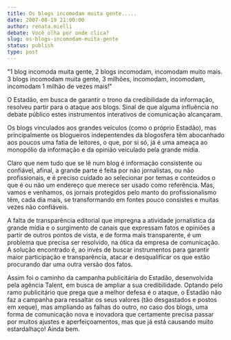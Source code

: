 ```yaml
---
title: Os blogs incomodam muita gente.....
date: 2007-08-19 21:00:00
author: renata.mielli
debate: Você olha por onde clica?
slug: os-blogs-incomodam-muita-gente
status: publish 
type: post
---
```


"1 blog incomoda muita gente, 2 blogs incomodam, incomodam muito mais. 3 blogs incomodam muita gente, 3 milhões, incomodam, incomodam, incomodam 1 milhão de vezes mais!"  

  

O Estadão, em busca de garantir o trono da credibilidade da informação, resolveu partir para o ataque aos blogs. Sinal de que alguma influência no debate público estes instrumentos interativos de comunicação alcançaram.  

  

Os blogs vinculados aos grandes veículos (como o próprio Estadão), mas principalmente os blogueiros indepentendes da blogosfera têm abocanhado aos poucos uma fatia de leitores, o que, por si só, já é uma ameaça ao monopólio da informação e da opinião veiculado pela grande mídia.  

  

Claro que nem tudo que se lê num blog é informação consistente ou confiável, afinal, a grande parte é feita por não jornalistas, ou não profissionais, e é preciso cuidado ao selecionar por temas e conteúdos o que é ou não um endereço que merece ser usado como referência. Mas, vamos e venhamos, os jornais protegidos pelo manto do profissionalismo têm, cada dia mais, se transformando em fontes pouco consistes e muitas vezes não confiáveis.  

  

A falta de transparência editorial que impregna a atividade jornalística da grande mídia e o surgimento de canais que expressam fatos e opiniões a partir de outros pontos de vista, e de forma mais transparente, é um problema que precisa ser resolvido, na ótica da empresa de comunicação. A solução encontrado é, ao invés de buscar instrumentos para garantir maior participação e transparência, atacar e desqualificar os que estão procurando dar uma outra versão dos fatos.  

  

Assim foi o caminho da campanha publicitária do Estadão, desenvolvida pela agência Talent, em busca de ampliar a sua credibilidade. Optando pelo ramo publicitário que prega que a melhor defesa é o ataque, o Estadão não faz a campanha para ressaltar os seus valores (tão desgastados e postos em xeque), mas ampliando as falhas do outro, no caso dos blogs, uma forma de comunicação nova e inovadora que certamente precisa passar por muitos ajustes e aperfeiçoamentos, mas que já está causando muito estardalhaço! Ainda bem.
